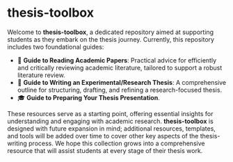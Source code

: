 # thesis-toolbox
Welcome to **thesis-toolbox**, a dedicated repository aimed at supporting students as they embark on the thesis journey. Currently, this repository includes two foundational guides:

- 📘 **Guide to Reading Academic Papers**: Practical advice for efficiently and critically reviewing academic literature, tailored to support a robust literature review.
- 📝 **Guide to Writing an Experimental/Research Thesis**: A comprehensive outline for structuring, drafting, and refining a research-focused thesis.
- 🎓 **Guide to Preparing Your Thesis Presentation**.

These resources serve as a starting point, offering essential insights for understanding and engaging with academic research. **thesis-toolbox** is designed with future expansion in mind; additional resources, templates, and tools will be added over time to cover other key aspects of the thesis-writing process. We hope this collection grows into a comprehensive resource that will assist students at every stage of their thesis work.
